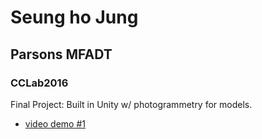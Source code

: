 # Seung ho Jung
## Parsons MFADT
### CCLab2016

Final Project: Built in Unity w/ photogrammetry for models.

* [video demo #1](https://youtu.be/ZjwUteiWSoQ)